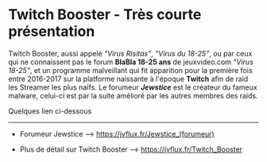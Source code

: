 # Twitch Booster - Très courte présentation
Twitch Booster, aussi appelé _"Virus Risitas"_, _"Virus du 18-25"_, ou par ceux qui ne connaissent pas le forum **BlaBla 18-25 ans** de jeuxvideo.com _"Virus 18-25"_, et un programme malveillant qui fit apparition pour la première fois entre 2016-2017 sur la platforme naissante à l'époque **Twitch** afin de raid les Streamer les plus naïfs.
Le forumeur **_Jewstice_** est le créateur du fameux malware, celui-ci est par la suite amélioré par les autres membres des raids.


Quelques lien ci-dessous
_____________________________________________
- Forumeur Jewstice --> https://jvflux.fr/Jewstice_(forumeur)


- Plus de détail sur Twitch Booster --> https://jvflux.fr/Twitch_Booster
